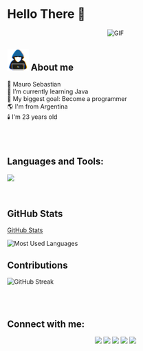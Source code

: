 # Hello There 👋

<div style="text-align: center;">
  <img height="300" width="400" alt="GIF" src="https://media.giphy.com/media/SWoSkN6DxTszqIKEqv/giphy.gif">
</div>





## <picture><img src = "https://github.com/0xAbdulKhalid/0xAbdulKhalid/raw/main/assets/mdImages/about_me.gif" width = 50px></picture> **About me**




🚀 Mauro Sebastian  
🌱 I’m currently learning Java  
🥅 My biggest goal: Become a programmer  
🌎 I'm from Argentina  
🕯️ I'm 23 years old  

<br />   
<br />   

## Languages and Tools:

<p align="left">
    <a href="https://skillicons.dev"><img src="https://skillicons.dev/icons?i=java,c,cs,dotnet,spring,python,godot,idea,vscode,visualstudio,html,css,bootstrap,git,github" /></a>
</p>

<br />   

## GitHub Stats

[GitHub Stats](https://github-readme-stats.vercel.app/api?username=MSCV2607&show_icons=true&theme=dark&count_private=true)

![Most Used Languages](https://github-readme-stats.vercel.app/api/top-langs/?username=MSCV2607&layout=compact&theme=dark)

## Contributions
![GitHub Streak](https://github-readme-streak-stats.herokuapp.com/?user=MSCV2607&theme=dark)

<br />   
<br />   

## Connect with me:

<p align="center">
    <a href="https://www.linkedin.com/in/mauro-sebastian-camors-vecchietti-110807250/" target="_blank"><img src="https://img.icons8.com/fluent/48/000000/linkedin.png"/></a>
    <a href="https://x.com/MSCVecchietti?t=HwOBP6lHOt0FIa5CtUkn1g&s=08" target="_blank"><img src="https://img.icons8.com/fluent/48/000000/twitter.png"/></a>
    <a href="https://www.instagram.com/mauroseba_vecchietti/" target="_blank"><img src="https://img.icons8.com/fluent/48/000000/instagram-new.png"/></a>
    <a href="mailto:maurosebavecc@gmail.com" target="_blank"><img src="https://img.icons8.com/fluent/48/000000/gmail.png"/></a>
    <a href="https://www.facebook.com/maurosebastian.camorsvecchietti?mibextid=ZbWKwL" target="_blank"><img src="https://img.icons8.com/fluent/48/000000/facebook-new.png"/></a>
</p>
